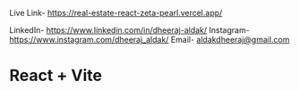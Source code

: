 
Live Link- https://real-estate-react-zeta-pearl.vercel.app/

LinkedIn- https://www.linkedin.com/in/dheeraj-aldak/
Instagram- https://www.instagram.com/dheeraj_aldak/
Email- aldakdheeraj@gmail.com
# React + Vite
